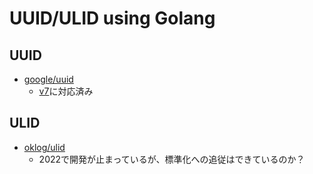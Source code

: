 # UUID/ULID using Golang

## UUID

- [google/uuid](https://github.com/google/uuid)
  - [v7](https://github.com/google/uuid/blob/master/version7.go)に対応済み

## ULID

- [oklog/ulid](https://github.com/oklog/ulid)
  - 2022で開発が止まっているが、標準化への追従はできているのか？
